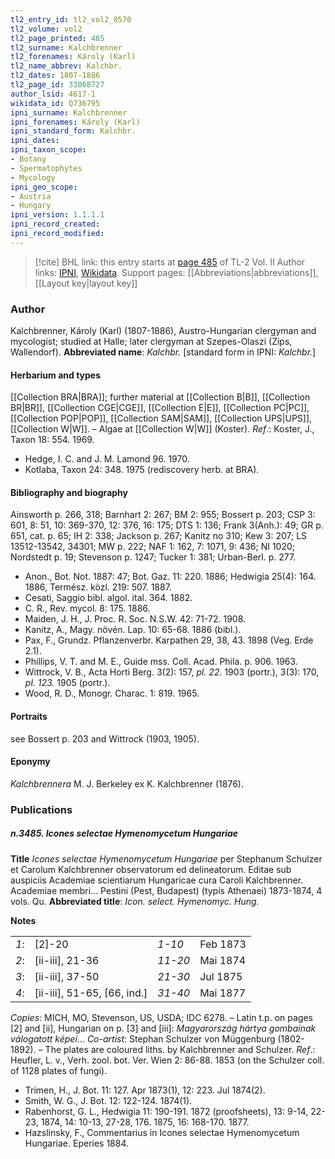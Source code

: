 ```yaml
---
tl2_entry_id: tl2_vol2_0570
tl2_volume: vol2
tl2_page_printed: 485
tl2_surname: Kalchbrenner
tl2_forenames: Károly (Karl)
tl2_name_abbrev: Kalchbr.
tl2_dates: 1807-1886
tl2_page_id: 33068727
author_lsid: 4617-1
wikidata_id: Q736795
ipni_surname: Kalchbrenner
ipni_forenames: Károly (Karl)
ipni_standard_form: Kalchbr.
ipni_dates: 
ipni_taxon_scope: 
- Botany
- Spermatophytes
- Mycology
ipni_geo_scope: 
- Austria
- Hungary
ipni_version: 1.1.1.1
ipni_record_created: 
ipni_record_modified:
---
```


> [!cite] BHL link: this entry starts at [page 485](https://www.biodiversitylibrary.org/page/33068727) of TL-2 Vol. II
> Author links: [IPNI](https://www.ipni.org/a/4617-1), [Wikidata](https://www.wikidata.org/wiki/Q736795). Support pages: [[Abbreviations|abbreviations]], [[Layout key|layout key]]

### Author

Kalchbrenner, Károly (Karl) (1807-1886), Austro-Hungarian clergyman and mycologist; studied at Halle; later clergyman at Szepes-Olaszi (Zips, Wallendorf). 
**Abbreviated name**: *Kalchbr.* \[standard form in IPNI: *Kalchbr.*\]

#### Herbarium and types

[[Collection BRA|BRA]]; further material at [[Collection B|B]], [[Collection BR|BR]], [[Collection CGE|CGE]], [[Collection E|E]], [[Collection PC|PC]], [[Collection POP|POP]], [[Collection SAM|SAM]], [[Collection UPS|UPS]], [[Collection W|W]]. – Algae at [[Collection W|W]] (Koster).
*Ref*.: Koster, J., Taxon 18: 554. 1969.
- Hedge, I. C. and J. M. Lamond 96. 1970.
- Kotlaba, Taxon 24: 348. 1975 (rediscovery herb. at BRA).

#### Bibliography and biography

Ainsworth p. 266, 318; Barnhart 2: 267; BM 2: 955; Bossert p. 203; CSP 3: 601, 8: 51, 10: 369-370, 12: 376, 16: 175; DTS 1: 136; Frank 3(Anh.): 49; GR p. 651, cat. p. 65; IH 2: 338; Jackson p. 267; Kanitz no 310; Kew 3: 207; LS 13512-13542, 34301; MW p. 222; NAF 1: 162, 7: 1071, 9: 436; NI 1020; Nordstedt p. 19; Stevenson p. 1247; Tucker 1: 381; Urban-Berl. p. 277.
- Anon., Bot. Not. 1887: 47; Bot. Gaz. 11: 220. 1886; Hedwigia 25(4): 164. 1886, Termész. közl. 219: 507. 1887.
- Cesati, Saggio bibl. algol. ital. 364. 1882.
- C. R., Rev. mycol. 8: 175. 1886.
- Maiden, J. H., J. Proc. R. Soc. N.S.W. 42: 71-72. 1908.
- Kanitz, A., Magy. növén. Lap. 10: 65-68. 1886 (bibl.).
- Pax, F., Grundz. Pflanzenverbr. Karpathen 29, 38, 43. 1898 (Veg. Erde 2.1).
- Phillips, V. T. and M. E., Guide mss. Coll. Acad. Phila. p. 906. 1963.
- Wittrock, V. B., Acta Horti Berg. 3(2): 157, *pl. 22.* 1903 (portr.), 3(3): 170, *pl. 123.* 1905 (portr.).
- Wood, R. D., Monogr. Charac. 1: 819. 1965.

#### Portraits

see Bossert p. 203 and Wittrock (1903, 1905).

#### Eponymy

*Kalchbrennera* M. J. Berkeley ex K. Kalchbrenner (1876).

### Publications

##### n.3485. Icones selectae Hymenomycetum Hungariae

**Title**
*Icones selectae Hymenomycetum Hungariae* per Stephanum Schulzer et Carolum Kalchbrenner observatorum ed delineatorum. Editae sub auspiciis Academiae scientiarum Hungaricae cura Caroli Kalchbrenner. Academiae membri... Pestini (Pest, Budapest) (typis Athenaei) 1873-1874, 4 vols. Qu.
**Abbreviated title**: *Icon. select. Hymenomyc. Hung.*

**Notes**

| | | | |
|---|---|---|---|
|*1*:|\[2\]-20	|*1-10*	|Feb 1873
|*2*:|\[ii-iii\], 21-36	|*11-20*	|Mai 1874
|*3*:|\[ii-iii\], 37-50	|*21-30*	|Jul 1875
|*4*:|\[ii-iii\], 51-65, \[66, ind.\]	|*31-40*	|Mai 1877

*Copies*: MICH, MO, Stevenson, US, USDA; IDC 6278. – Latin t.p. on pages \[2\] and \[ii\], Hungarian on p. \[3\] and \[iii\]: *Magyarország hártya gombaínak válogatott képei*...
*Co-artist*: Stephan Schulzer von Müggenburg (1802-1892). – The plates are coloured liths. by Kalchbrenner and Schulzer.
*Ref*.: Heufler, L. v., Verh. zool. bot. Ver. Wien 2: 86-88. 1853 (on the Schulzer coll. of 1128 plates of fungi).
- Trimen, H., J. Bot. 11: 127. Apr 1873(1), 12: 223. Jul 1874(2).
- Smith, W. G., J. Bot. 12: 122-124. 1874(1).
- Rabenhorst, G. L., Hedwigia 11: 190-191. 1872 (proofsheets), 13: 9-14, 22-23, 1874, 14: 10-13, 27-28, 176. 1875, 16: 168-170. 1877.
- Hazslinsky, F., Commentarius in Icones selectae Hymenomycetum Hungariae. Eperies 1884.

